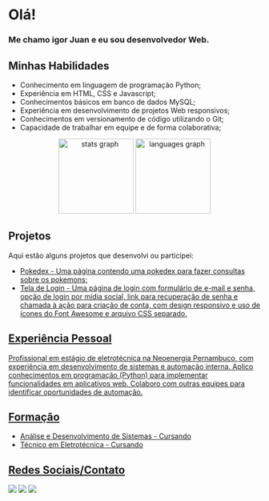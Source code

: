 <h1>Olá!</h1>
<div>
  <h3> Me chamo igor Juan e eu sou desenvolvedor Web.</h3>
</div>
<div> 
  <h2>Minhas Habilidades</h2> 
  <ul> 
    <li>Conhecimento em linguagem de programação Python;</li> 
    <li>Experiência em HTML, CSS e Javascript;</li> 
    <li>Conhecimentos básicos em banco de dados MySQL;</li> 
    <li>Experiência em desenvolvimento de projetos Web responsivos;</li> 
    <li>Conhecimentos em versionamento de código utilizando o Git;</li> 
    <li>Capacidade de trabalhar em equipe e de forma colaborativa;</li> 
  </ul> 
</div> 
<div align="center">
  <img src="https://github-readme-stats.vercel.app/api?hide_title=true&hide_rank=true&show_icons=true&include_all_commits=true&count_private=true&disable_animations=false&theme=vue-dark&locale=en&hide_border=true&username=1gorjuan" height="150" alt="stats graph"  />
  <img src="https://github-readme-stats.vercel.app/api/top-langs?locale=en&hide_title=true&layout=compact&card_width=320&langs_count=6&theme=vue-dark&hide_border=true&username=1gorjuan" height="150" alt="languages graph"  />
</div>
<div> 
  <h2>Projetos</h2> 
  <p>Aqui estão alguns projetos que desenvolvi ou participei:</p> 
  <ul> 
    <li><a href="https://github.com/1gorjuan/Pokedex.git" target="_blank"> Pokedex - Uma página contendo uma pokedex para fazer consultas sobre os pokemons;</a></li> 
    <li><a href="https://github.com/1gorjuan/Tela-de-login-com-HTML-e-CSS.git" target="_blank"> Tela de Login - Uma página de login com formulário de e-mail e senha, opção de login por mídia social, link para recuperação de senha e chamada à ação para criação de conta, com design responsivo e uso de ícones do Font Awesome e arquivo CSS separado.
  </ul> 
</div> 
<div> 
  <h2>Experiência Pessoal</h2> 
  <p>Profissional em estágio de eletrotécnica na Neoenergia Pernambuco, com experiência em desenvolvimento de sistemas e automação interna. Aplico conhecimentos em programação (Python) para implementar funcionalidades em aplicativos web. Colaboro com outras equipes para identificar oportunidades de automação.</p> 
</div> 
<div> 
  <h2>Formação</h2> 
  <ul> 
    <li>Análise e Desenvolvimento de Sistemas - Cursando</li> 
    <li>Técnico em Eletrotécnica - Cursando</li> 
  </ul> 
</div> 
  <div> 
  <h2>Redes Sociais/Contato</h2> 
  <a href="https://www.instagram.com/1gorjuan" target="_blank"><img src="https://img.shields.io/badge/-Instagram-%23E4405F?style=for-the-badge&logo=instagram&logoColor=white" target="_blank"></a>
  <a href = "mailto:igor51juan@gmail.com"><img src="https://img.shields.io/badge/-Gmail-%23333?style=for-the-badge&logo=gmail&logoColor=white" target="_blank"></a>
  <a href="https://www.linkedin.com/in/igor-rocha-5b3700248" target="_blank"><img src="https://img.shields.io/badge/-LinkedIn-%230077B5?style=for-the-badge&logo=linkedin&logoColor=white" target="_blank"></a>
</div>
  
